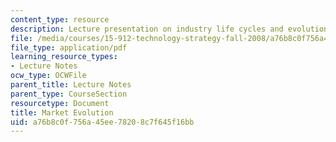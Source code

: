 ```yaml
---
content_type: resource
description: Lecture presentation on industry life cycles and evolution of markets.
file: /media/courses/15-912-technology-strategy-fall-2008/a76b8c0f756a45ee78208c7f645f16bb_lec_04.pdf
file_type: application/pdf
learning_resource_types:
- Lecture Notes
ocw_type: OCWFile
parent_title: Lecture Notes
parent_type: CourseSection
resourcetype: Document
title: Market Evolution
uid: a76b8c0f-756a-45ee-7820-8c7f645f16bb
---
```

